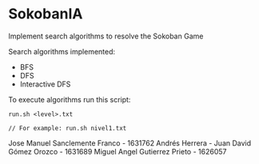 # SokobanIA
Implement search algorithms to resolve the Sokoban Game

Search algorithms implemented:
- BFS
- DFS
- Interactive DFS

To execute algorithms run this script:
```
run.sh <level>.txt

// For example: run.sh nivel1.txt
```

Jose Manuel Sanclemente Franco - 1631762
Andrés Herrera - 
Juan David Gómez Orozco - 1631689
Miguel Angel Gutierrez Prieto - 1626057